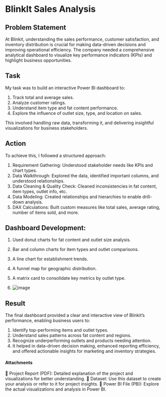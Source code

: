 # BlinkIt Sales Analysis
 
## Problem Statement
At Blinkit, understanding the sales performance, customer satisfaction, and inventory distribution is crucial for making data-driven decisions and improving operational efficiency. The company needed a comprehensive analytical dashboard to visualize key performance indicators (KPIs) and highlight business opportunities.

## Task 
My task was to build an interactive Power BI dashboard to:

 1. Track total and average sales.
 2. Analyze customer ratings.
 3. Understand item type and fat content performance.
 4. Explore the influence of outlet size, type, and location on sales.

This involved handling raw data, transforming it, and delivering insightful visualizations for business stakeholders.

## Action 
To achieve this, I followed a structured approach:
 1. Requirement Gathering: Understood stakeholder needs like KPIs and chart types.
 2. Data Walkthrough: Explored the data, identified important columns, and understood relationships.
 3. Data Cleaning & Quality Check: Cleaned inconsistencies in fat content, item types, outlet info, etc.
 4. Data Modeling: Created relationships and hierarchies to enable drill-down analysis.
 5. DAX Calculations: Built custom measures like total sales, average rating, number of items sold, and more.

## Dashboard Development:

 1. Used donut charts for fat content and outlet size analysis.
 2. Bar and column charts for item types and outlet comparisons.
 3. A line chart for establishment trends.
 4. A funnel map for geographic distribution.
 5. A matrix card to consolidate key metrics by outlet type.

 6. ![image](https://github.com/user-attachments/assets/54e96b90-084e-4335-be61-84ae2df0a33e)


## Result 
The final dashboard provided a clear and interactive view of Blinkit’s performance, enabling business users to:

 1. Identify top-performing items and outlet types.
 2. Understand sales patterns across fat content and regions.
 3. Recognize underperforming outlets and products needing attention.
 4. It helped in data-driven decision making, enhanced reporting efficiency, and offered actionable insights for marketing and inventory strategies.
 
#### Attachments 
🔹 Project Report (PDF): Detailed explanation of the project and visualizations for better understanding.
🔹 Dataset: Use this dataset to create your analysis or refer to it for project insights.
🔹 Power BI File (PBI): Explore the actual visualizations and analysis in Power BI.
